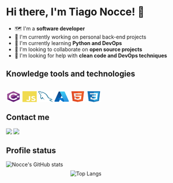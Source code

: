 # Hi there, I'm Tiago Nocce! 👋

    
    
    
- 🗺️ I'm a **software developer**
- 🔧 I'm currently working on personal back-end projects
- 🌱 I'm currently learning **Python and DevOps**
- 💞 I'm looking to collaborate on **open source projects**
- 🤔 I'm looking for help with **clean code and DevOps techniques**
    <!--
    - 💬 Ask me about: ...
    - 📧 How to contact me: ...
    - ☺️ Pronouns: ...
    - ⚡ Fun fact: ...
    -->

## Knowledge tools and technologies

<div style="display: inline_block"><br>
  <img align="center" alt="Tiago-Csharp" height="30" width="40" src="https://raw.githubusercontent.com/devicons/devicon/master/icons/csharp/csharp-original.svg">
  <img align="center" alt="Tiago-Js" height="30" width="40" src="https://raw.githubusercontent.com/devicons/devicon/master/icons/javascript/javascript-plain.svg">
  <img align="center" alt="Tiago-SQL" height="30" width="40" src="https://raw.githubusercontent.com/devicons/devicon/master/icons/mysql/mysql-original.svg">
  <img align="center" alt="Tiago-azure" height="30" width="40" src="https://raw.githubusercontent.com/devicons/devicon/master/icons/azure/azure-original.svg">
  <img align="center" alt="Tiago-HTML" height="30" width="40" src="https://raw.githubusercontent.com/devicons/devicon/master/icons/html5/html5-original.svg">
  <img align="center" alt="Tiago-CSS" height="30" width="40" src="https://raw.githubusercontent.com/devicons/devicon/master/icons/css3/css3-original.svg">
</div>

## Contact me

<div> 
<a href = "mailto:tiagonoccecontato@gmail.com"><img src="https://img.shields.io/badge/-Gmail-%23333?style=for-the-badge&logo=gmail&logoColor=white" target="_blank"></a>
  <a href="https://www.linkedin.com/in/tiago-nocce-b23a67254/" target="_blank"><img src="https://img.shields.io/badge/-LinkedIn-%230077B5?style=for-the-badge&logo=linkedin&logoColor=white" target="_blank"></a>
</div>

## Profile status

<div style="display: flex; align-items: center; gap: 20px;">      
  <img src="https://github-readme-stats.vercel.app/api?username=Tiago-Nocce&include_all_commits=true&count_private=true&show_icons=true&theme=dark&cache_seconds=1800" alt="Nocce's GitHub stats" height="180">
  <img src="https://github-readme-stats.vercel.app/api/top-langs/?username=Tiago-Nocce&layout=donut&langs_count=8&hide=css&theme=dark&title_color=ffffff&text_color=ffffff&icon=github" alt="Top Langs" height="130">
</div>
